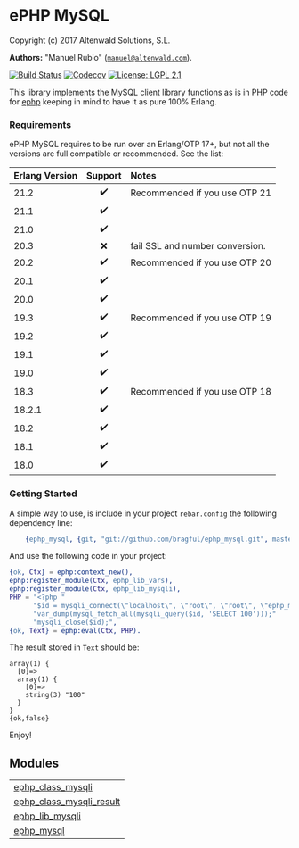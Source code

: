 

# ePHP MySQL #

Copyright (c) 2017 Altenwald Solutions, S.L.

__Authors:__ "Manuel Rubio" ([`manuel@altenwald.com`](mailto:manuel@altenwald.com)).

[![Build Status](https://img.shields.io/travis/bragful/ephp_mysql/master.svg)](https://travis-ci.org/bragful/ephp_mysql)
[![Codecov](https://img.shields.io/codecov/c/github/bragful/ephp_mysql.svg)](https://codecov.io/gh/bragful/ephp_mysql)
[![License: LGPL 2.1](https://img.shields.io/github/license/bragful/ephp_mysql.svg)](https://raw.githubusercontent.com/bragful/ephp_mysql/master/COPYING)

This library implements the MySQL client library functions as is in PHP code for [ephp](https://github.com/bragful/ephp) keeping in mind to have it as pure 100% Erlang.


### <a name="Requirements">Requirements</a> ###

ePHP MySQL requires to be run over an Erlang/OTP 17+, but not all the versions are full compatible or recommended. See the list:

| Erlang Version | Support | Notes |
|:---|:---:|:---|
| 21.2 | :heavy_check_mark: | Recommended if you use OTP 21 |
| 21.1 | :heavy_check_mark: | |
| 21.0 | :heavy_check_mark: | |
| 20.3 | :x: | fail SSL and number conversion. |
| 20.2 | :heavy_check_mark: | Recommended if you use OTP 20 |
| 20.1 | :heavy_check_mark: | |
| 20.0 | :heavy_check_mark: | |
| 19.3 | :heavy_check_mark: | Recommended if you use OTP 19 |
| 19.2 | :heavy_check_mark: | |
| 19.1 | :heavy_check_mark: | |
| 19.0 | :heavy_check_mark: | |
| 18.3 | :heavy_check_mark: | Recommended if you use OTP 18 |
| 18.2.1 | :heavy_check_mark: | |
| 18.2 | :heavy_check_mark: | |
| 18.1 | :heavy_check_mark: | |
| 18.0 | :heavy_check_mark: | |


### <a name="Getting_Started">Getting Started</a> ###

A simple way to use, is include in your project `rebar.config` the following dependency line:

```erlang
    {ephp_mysql, {git, "git://github.com/bragful/ephp_mysql.git", master}}
```

And use the following code in your project:

```erlang
{ok, Ctx} = ephp:context_new(),
ephp:register_module(Ctx, ephp_lib_vars),
ephp:register_module(Ctx, ephp_lib_mysqli),
PHP = "<?php "
      "$id = mysqli_connect(\"localhost\", \"root\", \"root\", \"ephp_mysql\"); "
      "var_dump(mysql_fetch_all(mysqli_query($id, 'SELECT 100')));"
      "mysqli_close($id);",
{ok, Text} = ephp:eval(Ctx, PHP).
```

The result stored in `Text` should be:

```
array(1) {
  [0]=>
  array(1) {
    [0]=>
    string(3) "100"
  }
}
{ok,false}
```
Enjoy!


## Modules ##


<table width="100%" border="0" summary="list of modules">
<tr><td><a href="http://github.com/bragful/ephp_mysql/blob/master/doc/ephp_class_mysqli.md" class="module">ephp_class_mysqli</a></td></tr>
<tr><td><a href="http://github.com/bragful/ephp_mysql/blob/master/doc/ephp_class_mysqli_result.md" class="module">ephp_class_mysqli_result</a></td></tr>
<tr><td><a href="http://github.com/bragful/ephp_mysql/blob/master/doc/ephp_lib_mysqli.md" class="module">ephp_lib_mysqli</a></td></tr>
<tr><td><a href="http://github.com/bragful/ephp_mysql/blob/master/doc/ephp_mysql.md" class="module">ephp_mysql</a></td></tr></table>


